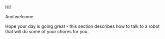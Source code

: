 Hi! 

And welcome.


Hope your day is going great - this section describes how to talk to a robot that will do some of your chores for you.



